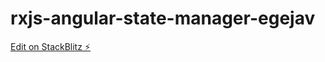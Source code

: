 # rxjs-angular-state-manager-egejav

[Edit on StackBlitz ⚡️](https://stackblitz.com/edit/rxjs-angular-state-manager-egejav)